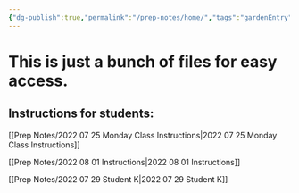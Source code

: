 ```yaml
---
{"dg-publish":true,"permalink":"/prep-notes/home/","tags":"gardenEntry","dgHomeLink":true,"dgPassFrontmatter":false}
---
```



# This is just a bunch of files for easy access. 


## Instructions for students:

[[Prep Notes/2022 07 25 Monday Class Instructions|2022 07 25 Monday Class Instructions]]

[[Prep Notes/2022 08 01 Instructions|2022 08 01 Instructions]]

[[Prep Notes/2022 07 29 Student K|2022 07 29 Student K]]

